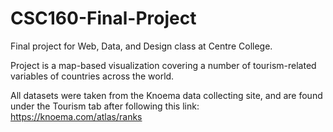 # CSC160-Final-Project
Final project for Web, Data, and Design class at Centre College.

Project is a map-based visualization covering a number of tourism-related variables of countries across the world.

All datasets were taken from the Knoema data collecting site, and are found under the Tourism tab after following this link: https://knoema.com/atlas/ranks 
